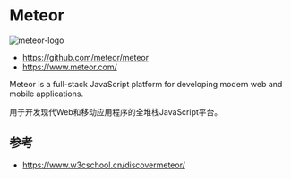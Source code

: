 # Meteor

![meteor-logo](https://d14jjfgstdxsoz.cloudfront.net/assets/meteor-logo.svg)

- <https://github.com/meteor/meteor>
- <https://www.meteor.com/>

Meteor is a full-stack JavaScript platform
for developing modern web and mobile applications.

用于开发现代Web和移动应用程序的全堆栈JavaScript平台。

## 参考

- <https://www.w3cschool.cn/discovermeteor/>
